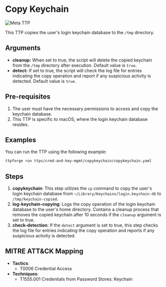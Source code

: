 # Copy Keychain

![Meta TTP](https://img.shields.io/badge/Meta_TTP-blue)

This TTP copies the user's login keychain database to the `/tmp` directory.

## Arguments

- **cleanup:** When set to true, the script will delete the copied keychain
  from the `/tmp` directory after execution. Default value is `true`.
- **detect:** If set to true, the script will check the log file for entries
  indicating the copy operation and report if any suspicious activity is
  detected. Default value is `true`.

## Pre-requisites

1. The user must have the necessary permissions to access and copy the
   keychain database.
1. This TTP is specific to macOS, where the login keychain database resides.

## Examples

You can run the TTP using the following example:

```bash
ttpforge run ttps/cred-and-key-mgmt/copykeychain/copykeychain.yaml
```

## Steps

1. **copykeychain**: This step utilizes the `cp` command to copy the user's
   login keychain database from `~/Library/Keychains/login.keychain-db` to
   `/tmp/keychain-copied`.
1. **log-keychain-copying**: Logs the copy operation of the login keychain
   database to the user's home directory. Contains a cleanup process that
   removes the copied keychain after 10 seconds if the `cleanup` argument is
   set to true.
1. **check-detection**: If the `detect` argument is set to true, this step
   checks the log file for entries indicating the copy operation and reports if
   any suspicious activity is detected.

## MITRE ATT&CK Mapping

- **Tactics**:
  - T0006 Credential Access
- **Techniques**:
  - T1555.001 Credentials from Password Stores: Keychain
